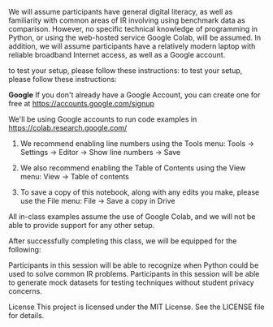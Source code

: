 We will assume participants have general digital literacy, as well as familiarity with common areas of IR involving using benchmark data as comparison. However, no specific technical knowledge of programming in Python, or using the web-hosted service Google Colab, will be assumed. In addition, we will assume participants have a relatively modern laptop with reliable broadband Internet access, as well as a Google account.


to test your setup, please follow these instructions:
to test your setup, please follow these instructions:

****Google****
If you don't already have a Google Account, you can create one for free at https://accounts.google.com/signup

We'll be using Google accounts to run code examples in https://colab.research.google.com/

  1. We recommend enabling line numbers using the Tools menu: Tools -> Settings -> Editor -> Show line numbers -> Save

  2. We also recommend enabling the Table of Contents using the View menu: View -> Table of contents

  3. To save a copy of this notebook, along with any edits you make, please use the File menu: File -> Save a copy in Drive


All in-class examples assume the use of Google Colab, and we will not be able to provide support for any other setup.

After successfully completing this class, we will be equipped for the following:

Participants in this session will be able to recognize when Python could be used to solve common IR problems. Participants in this session will be able to generate mock datasets for testing techniques without student privacy concerns.


License
This project is licensed under the MIT License. See the LICENSE file for details.
